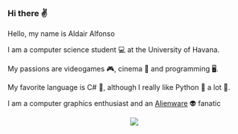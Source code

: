 ### Hi there ✌️

Hello, my name is Aldair Alfonso 

I am a computer science student 💻 at the University of Havana.

My passions are videogames 🎮, cinema 🎦 and programming 🖥️. 

My favorite language is C# 💙, although I really like Python 🐍 a lot 💚. 

I am a computer graphics enthusiast and an [Alienware](https://www.google.com/url?sa=t&rct=j&q=&esrc=s&source=web&cd=&cad=rja&uact=8&ved=2ahUKEwj7pdSS8PT6AhVKRTABHTcWBgcQFnoECBgQAQ&url=https%3A%2F%2Fwww.dell.com%2Fen-us%2Fgaming%2Falienware&usg=AOvVaw1nzs2eGHfLzMJRQA1bJBCn) 👽 fanatic


<p align="center">
  <a href="https://skillicons.dev">
    <img src="https://skillicons.dev/icons?i=git,py,cs,cpp,dotnet,fastapi,django,nestjs,github,latex,mysql,visualstudio,vscode" />
  </a>
</p>

<!--
**aldairlfp/aldairlfp** is a ✨ _special_ ✨ repository because its `README.md` (this file) appears on your GitHub profile.

Here are some ideas to get you started:

- 🔭 I’m currently working on ...
- 🌱 I’m currently learning ...
- 👯 I’m looking to collaborate on ...
- 🤔 I’m looking for help with ...
- 💬 Ask me about ...
- 📫 How to reach me: ...
- 😄 Pronouns: ...
- ⚡ Fun fact: ...
-->
